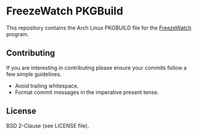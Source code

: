# FreezeWatch PKGBuild #

This repository contains the Arch Linux PKGBUILD file for the
[FreezeWatch](https://github.com/mgarriott/FreezeWatch) program.

## Contributing ##

If you are interesting in contributing please ensure your commits follow a few
simple guidelines.

- Avoid trailing whitespace.
- Format commit messages in the imperative present tense.

## License ##

BSD 2-Clause (see LICENSE file).
